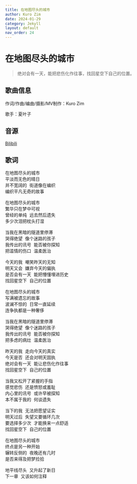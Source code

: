 ```yaml
---
title: 在地图尽头的城市
author: Kuro Zim
date: 2024-01-29
category: Jekyll
layout: default
nav_order: 24
---
```


# 在地图尽头的城市

> 绝对会有一天，能把悲伤化作往事，找回星空下自己的位置。

## 歌曲信息

作词/作曲/编曲/摄影/MV制作：Kuro Zim

歌手：夏叶子

## 音源

[Bilibili](https://www.bilibili.com/video/BV1kg4y1Y7Ay)

## 歌词

<pre>
在地图尽头的城市
平淡而无色的晴日
并不宽阔的 街道像在编织
编织平凡无奇的故事

在地图尽头的城市
繁华只在梦中可视
曾经的单纯 远去然后遗失
多少次泪把枕头打湿

当我在黑暗的隧道里停滞
哭得绝望 像个迷路的孩子
我传出的讯号 能否被你探知
把滥情的伤口 温柔医治

今天的我 嘲笑昨天的无知
明天又会 嫌弃今天的偏执
是否会有一天 能把懵懂埋进历史
找回星空下 自己的位置

在地图尽头的城市
写满被遗忘的故事
波澜不惊的 日常一直延续
连争执都是一种奢侈

当我在黑暗的隧道里停滞
哭得绝望 像个迷路的孩子
我传出的讯号 能否被你探知
把多虑的病灶 温柔医治

昨天的我 走向今天的真实
今天是否 还会对明天固执
绝对会有一天 能让悲伤化作往事
找回星空下 自己的位置

当我又松开了紧握的手指
感觉悲伤 还是愤怒或羞耻
内心里的讯号 或许早被探知
本不属于我的 何谈遗失

当下的我 无法把愿望证实
明天过后 失望又要循环几次
要选择多少次 才能换来一点舒适
找回星空下 自己的位置

在地图尽头的城市
终点是另一种开始
辗转反侧的 夜晚还有几时
是否来得及把梦捡拾

地平线尽头 又升起了新日
下一章 又该如何注释</pre>